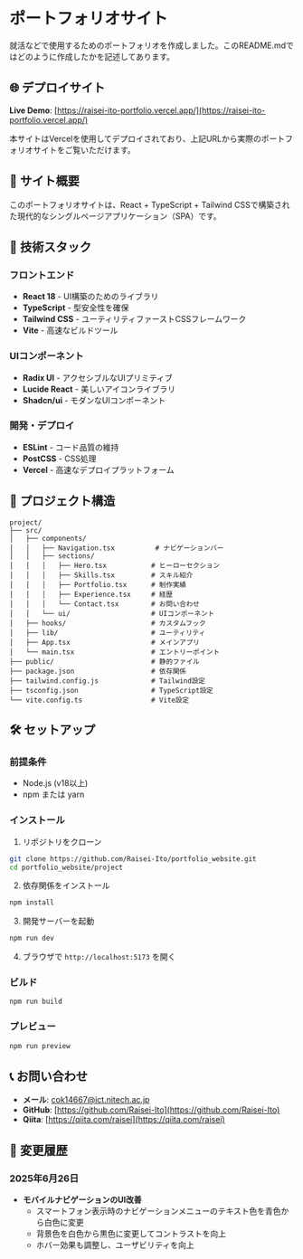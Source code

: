 # ポートフォリオサイト
就活などで使用するためのポートフォリオを作成しました。このREADME.mdではどのように作成したかを記述してあります。

## 🌐 デプロイサイト

**Live Demo**: [https://raisei-ito-portfolio.vercel.app/](https://raisei-ito-portfolio.vercel.app/)

本サイトはVercelを使用してデプロイされており、上記URLから実際のポートフォリオサイトをご覧いただけます。

## 🌟 サイト概要

このポートフォリオサイトは、React + TypeScript + Tailwind CSSで構築された現代的なシングルページアプリケーション（SPA）です。

## 🚀 技術スタック

### フロントエンド
- **React 18** - UI構築のためのライブラリ
- **TypeScript** - 型安全性を確保
- **Tailwind CSS** - ユーティリティファーストCSSフレームワーク
- **Vite** - 高速なビルドツール

### UIコンポーネント
- **Radix UI** - アクセシブルなUIプリミティブ
- **Lucide React** - 美しいアイコンライブラリ
- **Shadcn/ui** - モダンなUIコンポーネント

### 開発・デプロイ
- **ESLint** - コード品質の維持
- **PostCSS** - CSS処理
- **Vercel** - 高速なデプロイプラットフォーム

## 📁 プロジェクト構造

```
project/
├── src/
│   ├── components/
│   │   ├── Navigation.tsx          # ナビゲーションバー
│   │   ├── sections/
│   │   │   ├── Hero.tsx           # ヒーローセクション
│   │   │   ├── Skills.tsx         # スキル紹介
│   │   │   ├── Portfolio.tsx      # 制作実績
│   │   │   ├── Experience.tsx     # 経歴
│   │   │   └── Contact.tsx        # お問い合わせ
│   │   └── ui/                    # UIコンポーネント
│   ├── hooks/                     # カスタムフック
│   ├── lib/                       # ユーティリティ
│   ├── App.tsx                    # メインアプリ
│   └── main.tsx                   # エントリーポイント
├── public/                        # 静的ファイル
├── package.json                   # 依存関係
├── tailwind.config.js             # Tailwind設定
├── tsconfig.json                  # TypeScript設定
└── vite.config.ts                 # Vite設定
```

## 🛠️ セットアップ

### 前提条件
- Node.js (v18以上)
- npm または yarn

### インストール

1. リポジトリをクローン
```bash
git clone https://github.com/Raisei-Ito/portfolio_website.git
cd portfolio_website/project
```

2. 依存関係をインストール
```bash
npm install
```

3. 開発サーバーを起動
```bash
npm run dev
```

4. ブラウザで `http://localhost:5173` を開く

### ビルド

```bash
npm run build
```

### プレビュー

```bash
npm run preview
```

## 📞 お問い合わせ

- **メール**: cok14667@ict.nitech.ac.jp
- **GitHub**: [https://github.com/Raisei-Ito](https://github.com/Raisei-Ito)
- **Qiita**: [https://qiita.com/raisei](https://qiita.com/raisei)

## 📝 変更履歴

### 2025年6月26日
- **モバイルナビゲーションのUI改善**
  - スマートフォン表示時のナビゲーションメニューのテキスト色を青色から白色に変更
  - 背景色を白色から黒色に変更してコントラストを向上
  - ホバー効果も調整し、ユーザビリティを向上

